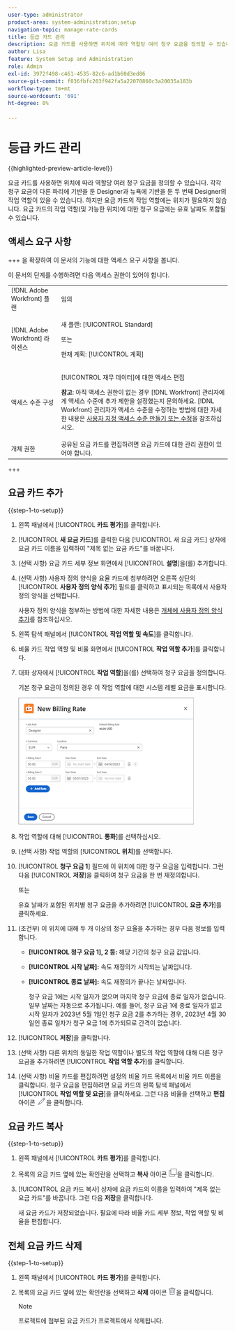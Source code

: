 ```yaml
---
user-type: administrator
product-area: system-administration;setup
navigation-topic: manage-rate-cards
title: 등급 카드 관리
description: 요금 카드를 사용하면 위치에 따라 역할당 여러 청구 요금을 정의할 수 있습니다.
author: Lisa
feature: System Setup and Administration
role: Admin
exl-id: 3972f498-c461-4535-82c6-ad1b60d3ed86
source-git-commit: f036fbfc203f942fa5a22070860c3a20035a183b
workflow-type: tm+mt
source-wordcount: '691'
ht-degree: 0%

---
```


# 등급 카드 관리

{{highlighted-preview-article-level}}

요금 카드를 사용하면 위치에 따라 역할당 여러 청구 요금을 정의할 수 있습니다. 각각 청구 요금이 다른 파리에 기반을 둔 Designer과 뉴욕에 기반을 둔 두 번째 Designer의 작업 역할이 있을 수 있습니다. 하지만 요금 카드의 작업 역할에는 위치가 필요하지 않습니다. 요금 카드의 작업 역할(및 가능한 위치)에 대한 청구 요금에는 유효 날짜도 포함될 수 있습니다.

## 액세스 요구 사항

+++ 을 확장하여 이 문서의 기능에 대한 액세스 요구 사항을 봅니다.

이 문서의 단계를 수행하려면 다음 액세스 권한이 있어야 합니다.

<table style="table-layout:auto"> 
 <col> 
 <col> 
 <tbody> 
  <tr> 
   <td role="rowheader">[!DNL Adobe Workfront] 플랜</td> 
   <td>임의</td> 
  </tr> 
  <tr> 
   <td role="rowheader">[!DNL Adobe Workfront] 라이센스</td> 
   <td><p>새 플랜: [!UICONTROL Standard] </p>
       <p>또는</p> 
       <p>현재 계획: [!UICONTROL 계획] </p>
   </td>    
  </tr> 
  <tr> 
   <td role="rowheader">액세스 수준 구성</td> 
   <td> <p>[!UICONTROL 재무 데이터]에 대한 액세스 편집</p> <p><b>참고</b>: 아직 액세스 권한이 없는 경우 [!DNL Workfront] 관리자에게 액세스 수준에 추가 제한을 설정했는지 문의하세요. [!DNL Workfront] 관리자가 액세스 수준을 수정하는 방법에 대한 자세한 내용은 <a href="../../../administration-and-setup/add-users/configure-and-grant-access/create-modify-access-levels.md" class="MCXref xref">사용자 지정 액세스 수준 만들기 또는 수정</a>을 참조하십시오.</p> </td> 
  </tr> 
  <tr> 
   <td role="rowheader">개체 권한</td> 
   <td>공유된 요금 카드를 편집하려면 요금 카드에 대한 관리 권한이 있어야 합니다.</td> 
  </tr> 
 </tbody> 
</table>

+++

## 요금 카드 추가

{{step-1-to-setup}}

1. 왼쪽 패널에서 [!UICONTROL **카드 평가**]&#x200B;를 클릭합니다.
1. [!UICONTROL **새 요금 카드**]&#x200B;를 클릭한 다음 [!UICONTROL 새 요금 카드] 상자에 요금 카드 이름을 입력하여 &quot;제목 없는 요금 카드&quot;를 바꿉니다.
1. (선택 사항) 요금 카드 세부 정보 화면에서 [!UICONTROL **설명**]&#x200B;을(를) 추가합니다.
1. (선택 사항) 사용자 정의 양식을 요율 카드에 첨부하려면 오른쪽 상단의 [!UICONTROL **사용자 정의 양식 추가**] 필드를 클릭하고 표시되는 목록에서 사용자 정의 양식을 선택합니다.

   사용자 정의 양식을 첨부하는 방법에 대한 자세한 내용은 [개체에 사용자 정의 양식 추가](/help/quicksilver/workfront-basics/work-with-custom-forms/add-a-custom-form-to-an-object.md)를 참조하십시오.

1. 왼쪽 탐색 패널에서 [!UICONTROL **작업 역할 및 속도**]&#x200B;를 클릭합니다.
1. 비율 카드 작업 역할 및 비율 화면에서 [!UICONTROL **작업 역할 추가**]&#x200B;를 클릭합니다.
1. 대화 상자에서 [!UICONTROL **작업 역할**]&#x200B;을(를) 선택하여 청구 요금을 정의합니다.

   기본 청구 요금이 정의된 경우 이 작업 역할에 대한 시스템 레벨 요금을 표시합니다.

   ![새 청구 요금 대화 상자](assets/location-rate-for-rate-card.png)

1. 작업 역할에 대해 [!UICONTROL **통화**]&#x200B;를 선택하십시오.
1. (선택 사항) 작업 역할의 [!UICONTROL **위치**]&#x200B;를 선택합니다.
1. [!UICONTROL **청구 요금 1**] 필드에 이 위치에 대한 청구 요금을 입력합니다. 그런 다음 [!UICONTROL **저장**]&#x200B;을 클릭하여 청구 요금을 한 번 재정의합니다.

   또는

   유효 날짜가 포함된 위치별 청구 요금을 추가하려면 [!UICONTROL **요금 추가**]&#x200B;를 클릭하세요.

1. (조건부) 이 위치에 대해 두 개 이상의 청구 요율을 추가하는 경우 다음 정보를 입력합니다.

   * **[!UICONTROL 청구 요금 1], 2 등:** 해당 기간의 청구 요금 값입니다.
   * **[!UICONTROL 시작 날짜]:** 속도 재정의가 시작되는 날짜입니다.
   * **[!UICONTROL 종료 날짜]:** 속도 재정의가 끝나는 날짜입니다.

     청구 요금 1에는 시작 일자가 없으며 마지막 청구 요금에 종료 일자가 없습니다. 일부 날짜는 자동으로 추가됩니다. 예를 들어, 청구 요금 1에 종료 일자가 없고 시작 일자가 2023년 5월 1일인 청구 요금 2를 추가하는 경우, 2023년 4월 30일인 종료 일자가 청구 요금 1에 추가되므로 간격이 없습니다.

1. [!UICONTROL **저장**]&#x200B;을 클릭합니다.
1. (선택 사항) 다른 위치의 동일한 작업 역할이나 별도의 작업 역할에 대해 다른 청구 요금을 추가하려면 [!UICONTROL **작업 역할 추가**]&#x200B;를 클릭합니다.
1. (선택 사항) 비율 카드를 편집하려면 설정의 비율 카드 목록에서 비율 카드 이름을 클릭합니다. 청구 요금을 편집하려면 요금 카드의 왼쪽 탐색 패널에서 [!UICONTROL **작업 역할 및 요금**]&#x200B;을 클릭하세요. 그런 다음 비율을 선택하고 **편집** 아이콘 ![편집 아이콘](assets/edit-icon.png)을 클릭합니다.

## 요금 카드 복사

{{step-1-to-setup}}

1. 왼쪽 패널에서 [!UICONTROL **카드 평가**]&#x200B;를 클릭합니다.
1. 목록의 요금 카드 옆에 있는 확인란을 선택하고 **복사** 아이콘 ![복사 아이콘](assets/copy-icon.png)을 클릭합니다.
1. [!UICONTROL 요금 카드 복사] 상자에 요금 카드의 이름을 입력하여 &quot;제목 없는 요금 카드&quot;를 바꿉니다. 그런 다음 **저장**&#x200B;을 클릭합니다.

   새 요금 카드가 저장되었습니다. 필요에 따라 비율 카드 세부 정보, 작업 역할 및 비율을 편집합니다.

## 전체 요금 카드 삭제

{{step-1-to-setup}}

1. 왼쪽 패널에서 [!UICONTROL **카드 평가**]&#x200B;를 클릭합니다.
1. 목록의 요금 카드 옆에 있는 확인란을 선택하고 **삭제** 아이콘 ![삭제 아이콘](assets/delete.png)을 클릭합니다.

   >[!NOTE]
   >
   >프로젝트에 첨부된 요금 카드가 프로젝트에서 삭제됩니다.
